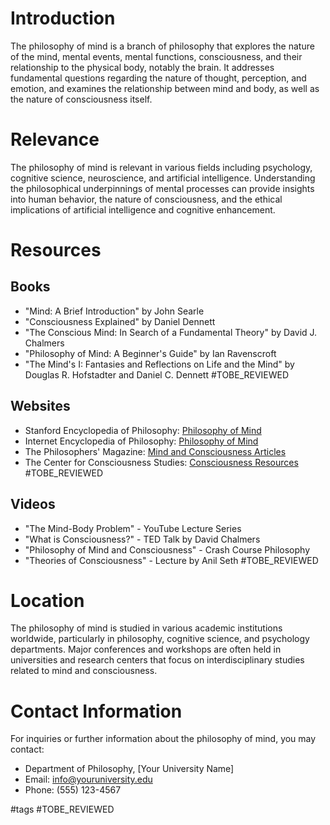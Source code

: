 # Introduction
The philosophy of mind is a branch of philosophy that explores the nature of the mind, mental events, mental functions, consciousness, and their relationship to the physical body, notably the brain. It addresses fundamental questions regarding the nature of thought, perception, and emotion, and examines the relationship between mind and body, as well as the nature of consciousness itself.

# Relevance
The philosophy of mind is relevant in various fields including psychology, cognitive science, neuroscience, and artificial intelligence. Understanding the philosophical underpinnings of mental processes can provide insights into human behavior, the nature of consciousness, and the ethical implications of artificial intelligence and cognitive enhancement.

# Resources
## Books
- "Mind: A Brief Introduction" by John Searle
- "Consciousness Explained" by Daniel Dennett
- "The Conscious Mind: In Search of a Fundamental Theory" by David J. Chalmers
- "Philosophy of Mind: A Beginner's Guide" by Ian Ravenscroft
- "The Mind's I: Fantasies and Reflections on Life and the Mind" by Douglas R. Hofstadter and Daniel C. Dennett #TOBE_REVIEWED

## Websites
- Stanford Encyclopedia of Philosophy: [Philosophy of Mind](https://plato.stanford.edu/entries/dualism/)
- Internet Encyclopedia of Philosophy: [Philosophy of Mind](https://iep.utm.edu/category/mind/)
- The Philosophers' Magazine: [Mind and Consciousness Articles](https://www.philosophersmag.com/)
- The Center for Consciousness Studies: [Consciousness Resources](http://www.consciousness.arizona.edu/) #TOBE_REVIEWED

## Videos
- "The Mind-Body Problem" - YouTube Lecture Series
- "What is Consciousness?" - TED Talk by David Chalmers
- "Philosophy of Mind and Consciousness" - Crash Course Philosophy
- "Theories of Consciousness" - Lecture by Anil Seth #TOBE_REVIEWED

# Location
The philosophy of mind is studied in various academic institutions worldwide, particularly in philosophy, cognitive science, and psychology departments. Major conferences and workshops are often held in universities and research centers that focus on interdisciplinary studies related to mind and consciousness.

# Contact Information
For inquiries or further information about the philosophy of mind, you may contact:
- Department of Philosophy, [Your University Name]
- Email: info@youruniversity.edu
- Phone: (555) 123-4567

#tags 
#TOBE_REVIEWED
